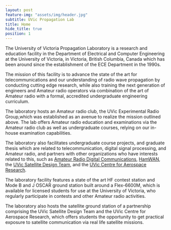 ```yaml
---
layout: post
feature-img: "assets/img/header.jpg"
subtitle: UVic Propagation Lab
title: Home
hide_title: true
position: 1
---
```

The University of Victoria Propagation Laboratory is a research and education facility in the Department of Electrical and Computer Engineering at the University of Victoria, in Victoria, British Columbia, Canada which has been around since the establishment of the ECE Department in the 1990s.

The mission of this facility is to advance the state of the art for telecommunications and our understanding of radio wave propagation by conducting cutting edge research, while also training the next generation of engineers and Amateur radio operators via combination of the art of Amateur radio with a formal, accredited undergraduate engineering curriculum. 

The laboratory hosts an Amateur radio club, the UVic Experimental Radio Group,which was established as an avenue to realize the mission outlined above. The lab offers Amateur radio education and examinations via the Amateur radio club as well as undergraduate courses, relying on our in-house examination capabilities. 

The laboratory also facilitates undergraduate course projects, and graduate thesis which are related to telecommunication, digital signal processing, and Amateur radio, and partners with other organizations who have interests related to this, such as [Amateur Radio Digital Communications](https://www.ardc.net/), [HamWAN](https://hamwan.org), the [UVic Satellite Design Team](http://uvsd.ca), and the [UVic Centre for Aerospace Research](https://www.uvic-cfar.com/).

The laboratory facility features a state of the art HF contest station and Mode B and J OSCAR ground station built around a Flex-6600M, which is available for licensed students for use at the University of Victoria, who regularly participate in contests and other Amateur radio activities. 

The laboratory also hosts the satellite ground station of a partnership comprising the UVic Satellite Design Team and the UVic Centre for Aerospace Research, which offers students the opportunity to get practical exposure to satellite communication via real life satellite missions.